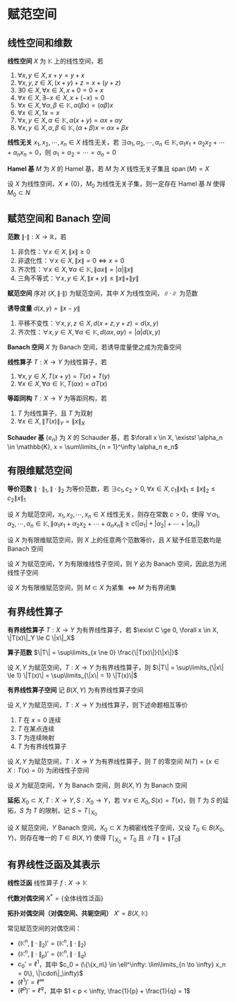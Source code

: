 # 赋范空间

## 线性空间和维数

**线性空间** $X$ 为 $\mathbb{K}$ 上的线性空间，若

1. $\forall x,y \in X, x + y = y + x$
2. $\forall x,y,z \in X, (x + y) + z = x + (y + z)$
3. $\exists 0 \in X, \forall x \in X, x + 0 = 0 + x$
4. $\forall x \in X, \exists -x \in X, x + (-x) = 0$
5. $\forall x \in X, \forall \alpha, \beta \in \mathbb{K}, \alpha(\beta x) = (\alpha \beta)x$
6. $\forall x \in X, 1 x = x$
7. $\forall x, y \in X, \alpha \in \mathbb{K}, \alpha(x + y) = \alpha x + \alpha y$
8. $\forall x,y \in X, \alpha, \beta \in \mathbb{K}, (\alpha + \beta)x = \alpha x + \beta x$

**线性无关** $x_1, x_2, \cdots, x_n \in X$ 线性无关，若 $\exists \alpha_1, \alpha_2, \cdots, \alpha_n \in \mathbb{K}, \alpha_1 x_1 + \alpha_2 x_2 + \cdots + \alpha_n x_n = 0$，则 $\alpha_1 = \alpha_2 = \cdots = \alpha_n = 0$

**Hamel 基** $M$ 为 $X$ 的 Hamel 基，若 $M$ 为 $X$ 线性无关子集且 $\operatorname{span}(M) = X$

设 $X$ 为线性空间，$X \ne \{0\}$，$M_0$ 为线性无关子集，则一定存在 Hamel 基 $N$ 使得 $M_0 \subset N$

## 赋范空间和 Banach 空间

**范数** $\|\cdot\|: X \to \mathbb{R}$，若

1. 非负性：$\forall x \in X, \|x\| \ge 0$
2. 非退化性：$\forall x \in X, \|x\| = 0 \iff x = 0$
3. 齐次性：$\forall x \in X, \forall \alpha \in \mathbb{K}, \|\alpha x\| = |\alpha| \|x\|$
4. 三角不等式：$\forall x, y \in X, \|x + y\| \le \|x\| + \|y\|$

**赋范空间** 序对 $(X, \|\cdot\|)$ 为赋范空间，其中 $X$ 为线性空间，$\|\cdot\|$ 为范数

**诱导度量** $d(x, y) = \|x - y\|$

1. 平移不变性：$\forall x, y, z \in X, d(x + z, y + z) = d(x, y)$
2. 齐次性：$\forall x, y \in X, \forall \alpha \in \mathbb{K}, d(\alpha x, \alpha y) = |\alpha| d(x, y)$

**Banach 空间** $X$ 为 Banach 空间，若诱导度量使之成为完备空间

**线性算子** $T: X \to Y$ 为线性算子，若

1. $\forall x, y \in X, T(x + y) = T(x) + T(y)$
2. $\forall x \in X, \forall \alpha \in \mathbb{K}, T(\alpha x) = \alpha T(x)$

**等距同构** $T: X \to Y$ 为等距同构，若

1. $T$ 为线性算子，且 $T$ 为双射
2. $\forall x \in X, \|T(x)\|_Y = \|x\|_X$

**Schauder 基** $\{e_n\}$ 为 $X$ 的 Schauder 基，若 $\forall x \in X, \exists! \alpha_n \in \mathbb{K}, x = \sum\limits_{n = 1}^\infty \alpha_n e_n$

## 有限维赋范空间

**等价范数** $\|\cdot\|_1, \|\cdot\|_2$ 为等价范数，若 $\exists c_1, c_2 > 0, \forall x \in X, c_1 \|x\|_1 \le \|x\|_2 \le c_2 \|x\|_1$

设 $X$ 为赋范空间，$x_1, x_2, \cdots, x_n \in X$ 线性无关，则存在常数 $c > 0$，使得 $\forall \alpha_1, \alpha_2, \cdots, \alpha_n \in \mathbb{K}, \| \alpha_1 x_1 + \alpha_2 x_2 + \cdots + \alpha_n x_n \| \ge c(|\alpha_1| + |\alpha_2| + \cdots + |\alpha_n|)$

设 $X$ 为有限维赋范空间，则 $X$ 上的任意两个范数等价，且 $X$ 赋予任意范数均是 Banach 空间

设 $X$ 为赋范空间，$Y$ 为有限维线性子空间，则 $Y$ 必为 Banach 空间，因此总为闭线性子空间

设 $X$ 为有限维赋范空间，则 $M \subset X$ 为紧集 $\iff M$ 为有界闭集

## 有界线性算子

**有界线性算子** $T: X \to Y$ 为有界线性算子，若 $\exist C \ge 0, \forall x \in X, \|T(x)\|_Y \le C \|x\|_X$

**算子范数** $\|T\| = \sup\limits_{x \ne 0} \frac{\|T(x)\|}{\|x\|}$

设 $X, Y$ 为赋范空间，$T: X \to Y$ 为有界线性算子，则 $\|T\| = \sup\limits_{\|x\| \le 1} \|T(x)\| = \sup\limits_{\|x\| = 1} \|T(x)\|$

**有界线性算子空间** 记 $B(X, Y)$ 为有界线性算子空间

设 $X, Y$ 为赋范空间，$T: X \to Y$ 为线性算子，则下述命题相互等价

1. $T$ 在 $x = 0$ 连续
2. $T$ 在某点连续
3. $T$ 为连续映射
4. $T$ 为有界线性算子

设 $X, Y$ 为赋范空间，$T: X \to Y$ 为有界线性算子，则 $T$ 的零空间 $N(T) = \{x \in X: T(x) = 0\}$ 为闭线性子空间

设 $X$ 为赋范空间，$Y$ 为 Banach 空间，则 $B(X, Y)$ 为 Banach 空间

**延拓** $X_0 \subset X, T: X \to Y, S: X_0 \to Y$，若 $\forall x \in X_0, S(x) = T(x)$，则 $T$ 为 $S$ 的延拓，$S$ 为 $T$ 的限制，记 $S = T \mid_{X_0}$

设 $X$ 赋范空间，$Y$ Banach 空间，$X_0 \subset X$ 为稠密线性子空间，又设 $T_0 \in B(X_0, Y)$，则存在唯一的 $T \in B(X, Y)$ 使得 $T \mid_{X_0} = T_0$ 且 $\|T\| = \|T_0\|$

## 有界线性泛函及其表示

**线性泛函** 线性算子 $f: X \to \mathbb{K}$

**代数对偶空间** $X^* = \{\text{全体线性泛函}\}$

**拓扑对偶空间（对偶空间、共轭空间）** $X' = B(X, \mathbb{K})$

常见赋范空间的对偶空间：

- $(\mathbb{K}^n, \|\cdot\|_2)' = (\mathbb{K}^n, \|\cdot\|_2)$
- $(\mathbb{K}^n, \|\cdot\|_p)' = (\mathbb{K}^n, \|\cdot\|_q)$
- $c_0' = \ell^1$，其中 $c_0 = (\{\{x_n\} \in \ell^\infty: \lim\limits_{n \to \infty} x_n = 0\}, \|\cdot\|_\infty)$
- $(\ell^1)' = \ell^\infty$
- $(\ell^p)' = \ell^q$，其中 $1 < p < \infty, \frac{1}{p} + \frac{1}{q} = 1$
